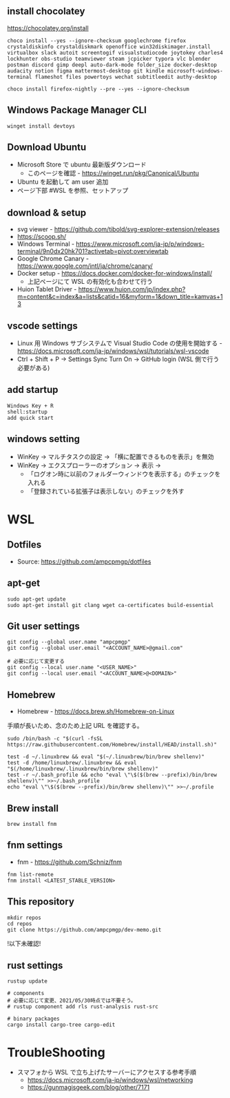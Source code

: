 
## install chocolatey

https://chocolatey.org/install

```shell
choco install --yes --ignore-checksum googlechrome firefox crystaldiskinfo crystaldiskmark openoffice win32diskimager.install virtualbox slack autoit screentogif visualstudiocode joytokey charles4 lockhunter obs-studio teamviewer steam jcpicker typora vlc blender postman discord gimp deepl auto-dark-mode folder_size docker-desktop audacity notion figma mattermost-desktop git kindle microsoft-windows-terminal flameshot files powertoys wechat subtitleedit authy-desktop

choco install firefox-nightly --pre --yes --ignore-checksum
```

## Windows Package Manager CLI 

```shell
winget install devtoys
```

## Download Ubuntu

* Microsoft Store で ubuntu 最新版ダウンロード
  * このページを確認 - https://winget.run/pkg/Canonical/Ubuntu
* Ubuntu を起動して am user 追加
* ページ下部 #WSL を参照、セットアップ

## download & setup
* svg viewer - https://github.com/tibold/svg-explorer-extension/releases
* https://scoop.sh/
* Windows Terminal - https://www.microsoft.com/ja-jp/p/windows-terminal/9n0dx20hk701?activetab=pivot:overviewtab
* Google Chrome Canary - https://www.google.com/intl/ja/chrome/canary/
* Docker setup - https://docs.docker.com/docker-for-windows/install/
  * 上記ページにて WSL の有効化も合わせて行う
 * Huion Tablet Driver - https://www.huion.com/jp/index.php?m=content&c=index&a=lists&catid=16&myform=1&down_title=kamvas+13

## vscode settings

* Linux 用 Windows サブシステムで Visual Studio Code の使用を開始する - https://docs.microsoft.com/ja-jp/windows/wsl/tutorials/wsl-vscode
* Ctrl + Shift + P -> Settings Sync Turn On -> GitHub login (WSL 側で行う必要がある)


## add startup
```
Windows Key + R
shell:startup
add quick start
```

## windows setting
* WinKey -> マルチタスクの設定 -> 「横に配置できるものを表示」を無効
* WinKey -> エクスプローラーのオプション -> 表示 ->
  * 「ログオン時に以前のフォルダーウィンドウを表示する」のチェックを入れる
  * 「登録されている拡張子は表示しない」のチェックを外す


# WSL

## Dotfiles

* Source: https://github.com/ampcpmgp/dotfiles


## apt-get

```shell
sudo apt-get update
sudo apt-get install git clang wget ca-certificates build-essential
```

## Git user settings

```shell
git config --global user.name "ampcpmgp"
git config --global user.email "<ACCOUNT_NAME>@gmail.com"

# 必要に応じて変更する
git config --local user.name "<USER_NAME>"
git config --local user.email "<ACCOUNT_NAME>@<DOMAIN>"
```

## Homebrew

* Homebrew - https://docs.brew.sh/Homebrew-on-Linux

手順が長いため、念のため上記 URL を確認する。

```shell
sudo /bin/bash -c "$(curl -fsSL https://raw.githubusercontent.com/Homebrew/install/HEAD/install.sh)"

test -d ~/.linuxbrew && eval "$(~/.linuxbrew/bin/brew shellenv)"
test -d /home/linuxbrew/.linuxbrew && eval "$(/home/linuxbrew/.linuxbrew/bin/brew shellenv)"
test -r ~/.bash_profile && echo "eval \"\$($(brew --prefix)/bin/brew shellenv)\"" >>~/.bash_profile
echo "eval \"\$($(brew --prefix)/bin/brew shellenv)\"" >>~/.profile
```

## Brew install

```shell
brew install fnm
```

## fnm settings

 * fnm - https://github.com/Schniz/fnm

```shell
fnm list-remote
fnm install <LATEST_STABLE_VERSION>
```

## This repository 

```shell
mkdir repos
cd repos
git clone https://github.com/ampcpmgp/dev-memo.git
```

!以下未確認!

## rust settings

```shell
rustup update

# components
# 必要に応じて変更、2021/05/30時点では不要そう。
# rustup component add rls rust-analysis rust-src

# binary packages
cargo install cargo-tree cargo-edit
```


# TroubleShooting

* スマフォから WSL で立ち上げたサーバーにアクセスする参考手順
  * https://docs.microsoft.com/ja-jp/windows/wsl/networking 
  * https://gunmagisgeek.com/blog/other/7171

